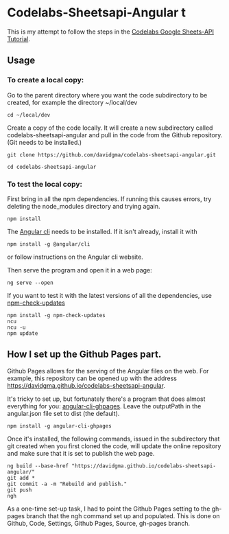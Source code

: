 # Codelabs-Sheetsapi-Angular t

This is my attempt to follow the steps in the [Codelabs Google Sheets-API Tutorial](https://codelabs.developers.google.com/codelabs/sheets-api/#0).

## Usage

### To create a local copy:

Go to the parent directory where you want the code subdirectory to be created, for example the directory ~/local/dev

`cd ~/local/dev`

Create a copy of the code locally. It will create a new subdirectory called codelabs-sheetsapi-angular and pull in the code from the Github repository. (Git needs to be installed.)

`git clone https://github.com/davidgma/codelabs-sheetsapi-angular.git`

`cd codelabs-sheetsapi-angular`

### To test the local copy:
First bring in all the npm dependencies. If running this causes errors, try deleting the node_modules directory and trying again.

`npm install`

The [Angular cli](https://cli.angular.io/) needs to be installed. If it isn't already, install it with 

`npm install -g @angular/cli`

or follow instructions on the Angular cli website.

Then serve the program and open it in a web page:

`ng serve --open`

If you want to test it with the latest versions of all the dependencies, use [npm-check-updates](https://www.npmjs.com/package/npm-check-updates)

```
npm install -g npm-check-updates
ncu
ncu -u
npm update
```

## How I set up the Github Pages part.

Github Pages allows for the serving of the Angular files on the web. For example, this repository can be opened up with the address https://davidgma.github.io/codelabs-sheetsapi-angular.

It's tricky to set up, but fortunately there's a program that does almost everything for you: [angular-cli-ghpages](https://www.npmjs.com/package/angular-cli-ghpages). Leave the outputPath in the angular.json file set to dist (the default).

`npm install -g angular-cli-ghpages`

Once it's installed, the following commands, issued in the subdirectory that git created when you first cloned the code, will update the online repository and make sure that it is set to publish the web page.

```
ng build --base-href "https://davidgma.github.io/codelabs-sheetsapi-angular/"
git add *
git commit -a -m "Rebuild and publish."
git push
ngh
```

As a one-time set-up task, I had to point the Github Pages setting to the gh-pages branch that the ngh command set up and populated. This is done on Github, Code, Settings, Github Pages, Source, gh-pages branch.



